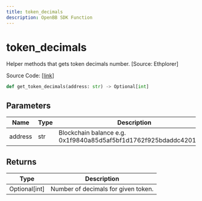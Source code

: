 ```yaml
---
title: token_decimals
description: OpenBB SDK Function
---
```


# token_decimals

Helper methods that gets token decimals number. [Source: Ethplorer]

Source Code: [[link](https://github.com/OpenBB-finance/OpenBBTerminal/tree/main/openbb_terminal/cryptocurrency/onchain/ethplorer_model.py#L176)]

```python
def get_token_decimals(address: str) -> Optional[int]
```
## Parameters

| Name | Type | Description | Default | Optional |
| ---- | ---- | ----------- | ------- | -------- |
| address | str | Blockchain balance e.g. 0x1f9840a85d5af5bf1d1762f925bdaddc4201f984 | None | False |

## Returns

| Type | Description |
| ---- | ----------- |
| Optional[int] | Number of decimals for given token. |

